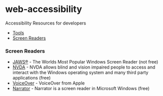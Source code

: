 # web-accessibility
Accessibility Resources for developers

* [Tools](#tools)
* [Screen Readers](#screen-readers)

### Screen Readers

* [JAWS®](https://www.freedomscientific.com/products/software/jaws) - The Worlds Most Popular Windows Screen Reader (not free)
* [NVDA](https://www.nvaccess.org) - NVDA allows blind and vision impaired people to access and interact with the Windows operating system and many third party applications (free)
* [VoiceOver](https://www.apple.com/accessibility/vision) - VoiceOver from Apple
* [Narrator](https://support.microsoft.com/en-us/windows/complete-guide-to-narrator-e4397a0d-ef4f-b386-d8ae-c172f109bdb1) - Narrator is a screen reader in Microsoft Windows (free)
